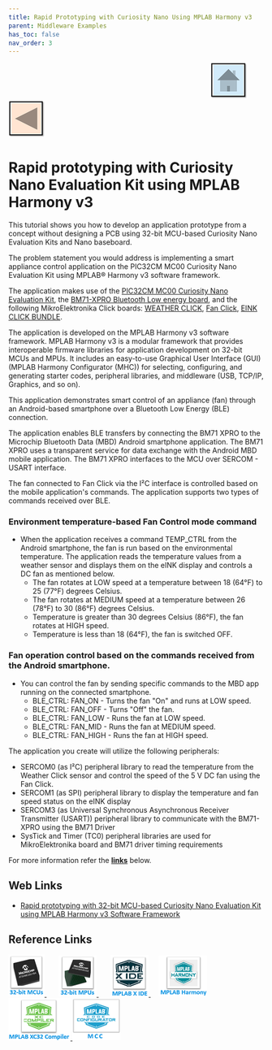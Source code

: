 ```yaml
---
title: Rapid Prototyping with Curiosity Nano Using MPLAB Harmony v3
parent: Middleware Examples
has_toc: false
nav_order: 3
---
```


&nbsp;&nbsp;&nbsp;&nbsp;&nbsp;&nbsp;&nbsp;&nbsp;&nbsp;&nbsp;&nbsp;&nbsp;&nbsp;&nbsp;&nbsp;&nbsp;&nbsp;&nbsp;&nbsp;&nbsp;&nbsp;&nbsp;&nbsp;&nbsp;&nbsp;&nbsp;&nbsp;&nbsp; &nbsp;&nbsp;&nbsp;&nbsp;&nbsp;&nbsp;&nbsp;&nbsp;&nbsp;&nbsp;&nbsp;&nbsp;&nbsp;&nbsp;&nbsp;&nbsp;&nbsp;&nbsp;&nbsp;&nbsp;&nbsp;&nbsp;&nbsp;&nbsp;&nbsp;&nbsp;&nbsp;&nbsp;&nbsp;&nbsp;&nbsp;&nbsp;&nbsp;&nbsp;&nbsp;&nbsp;&nbsp;&nbsp;&nbsp;&nbsp;&nbsp;&nbsp;&nbsp;&nbsp;&nbsp;&nbsp;&nbsp;&nbsp;&nbsp;&nbsp;&nbsp;&nbsp;&nbsp;&nbsp;&nbsp;&nbsp;&nbsp;&nbsp;&nbsp;&nbsp;&nbsp;&nbsp;&nbsp;&nbsp;&nbsp;&nbsp;&nbsp;&nbsp;&nbsp;&nbsp;&nbsp;&nbsp;[<img src="../../r_images/quick_home.png" title="Home">](../../../readme.md) [<img src="../../r_images/quick_back.png"  title="Back">](../readme.md)
# Rapid prototyping with Curiosity Nano Evaluation Kit using MPLAB Harmony v3

This tutorial shows you how to develop an application prototype from a concept without designing a PCB using 32-bit MCU-based Curiosity Nano Evaluation Kits and Nano baseboard.

The problem statement you would address is implementing a smart appliance control application on the PIC32CM MC00 Curiosity Nano Evaluation Kit using MPLAB® Harmony v3 software framework.

The application makes use of the [PIC32CM MC00 Curiosity Nano Evaluation Kit](https://www.microchip.com/en-us/development-tool/EV10N93A), the [BM71-XPRO Bluetooth Low energy board](https://www.microchip.com/en-us/development-tool/DM164146), and the following MikroElektronika Click boards: [WEATHER CLICK](https://www.mikroe.com/weather-click), [Fan Click](https://www.mikroe.com/fan-click), [EINK CLICK BUNDLE](https://www.mikroe.com/eink-click).

The application is developed on the MPLAB Harmony v3 software framework. MPLAB Harmony v3 is a modular framework that provides interoperable firmware libraries for application development on 32-bit MCUs and MPUs. It includes an easy-to-use Graphical User Interface (GUI) (MPLAB Harmony Configurator (MHC)) for selecting, configuring, and generating starter codes, peripheral libraries, and middleware (USB, TCP/IP, Graphics, and so on).

This application demonstrates smart control of an appliance (fan) through an Android-based smartphone over a Bluetooth Low Energy (BLE) connection.

The application enables BLE transfers by connecting the BM71 XPRO to the Microchip Bluetooth Data (MBD) Android smartphone application. The BM71 XPRO uses a transparent service for data exchange with the Android MBD mobile application. The BM71 XPRO interfaces to the MCU over SERCOM - USART interface.

The fan connected to Fan Click via the I²C interface is controlled based on the mobile application's commands. The application supports two types of commands received over BLE.

### Environment temperature-based Fan Control mode command
- When the application receives a command TEMP_CTRL from the Android smartphone, the fan is run based on the environmental temperature. The application reads the temperature values from a weather sensor and displays them on the eINK display and controls a DC fan as mentioned below.
  - The fan rotates at LOW speed at a temperature between 18 (64°F) to 25 (77°F) degrees Celsius.
  - The fan rotates at MEDIUM speed at a temperature between 26 (78°F) to 30 (86°F) degrees Celsius.
  - Temperature is greater than 30 degrees Celsius (86°F), the fan rotates at HIGH speed.
  - Temperature is less than 18 (64°F), the fan is switched OFF.  

### Fan operation control based on the commands received from the Android smartphone.
- You can control the fan by sending specific commands to the MBD app running on the connected smartphone.
  - BLE_CTRL: FAN_ON - Turns the fan "On" and runs at LOW speed.
  - BLE_CTRL: FAN_OFF - Turns "Off" the fan.
  - BLE_CTRL: FAN_LOW - Runs the fan at LOW speed.
  - BLE_CTRL: FAN_MID - Runs the fan at MEDIUM speed.
  - BLE_CTRL: FAN_HIGH - Runs the fan at HIGH speed.


The application you create will utilize the following peripherals:

- SERCOM0 (as I²C) peripheral library to read the temperature from the Weather Click sensor and control the speed of the 5 V DC fan using the Fan Click.
- SERCOM1 (as SPI) peripheral library to display the temperature and fan speed status on the eINK display
- SERCOM3 (as Universal Synchronous Asynchronous Receiver Transmitter (USART)) peripheral library to communicate with the BM71-XPRO using the BM71 Driver
- SysTick and Timer (TC0) peripheral libraries are used for MikroElektronika board and BM71 driver timing requirements

For more information refer the **[links](#Web-Links)** below.

## <a id="Web-Links"> </a>
## Web Links

- <a href="https://microchipdeveloper.com/harmony3:rapid-prototyping-with-32-bit-mcu-based-cnano" target="_blank">Rapid prototyping with 32-bit MCU-based Curiosity Nano Evaluation Kit using MPLAB Harmony v3 Software Framework</a>

## Reference Links
[<a href="https://www.microchip.com/design-centers/32-bit" target="_blank"> <img src="../../r_images/32_bit_mcus.png"> </a>]()  &nbsp; &nbsp; &nbsp; [<a href="https://www.microchip.com/design-centers/32-bit-mpus" target="_blank"> <img src="../../r_images/32_bit_mpus.png"> </a>]()  &nbsp; &nbsp; &nbsp; [<a href="https://www.microchip.com/mplab/mplab-x-ide" target="_blank"> <img src="../../r_images/mplab_x_ide.png"> </a>]()  &nbsp; &nbsp; [<a href="https://www.microchip.com/mplab/mplab-harmony" target="_blank"> <img src="../../r_images/mplab_harmony.png"> </a>]() [<a href="https://www.microchip.com/mplab/compilers" target="_blank"> <img src="../../r_images/mplab_compiler.png"> </a>]() [<a href="https://www.microchip.com/en-us/tools-resources/configure/mplab-code-configurator" target="_blank"> <img src="../../r_images/mcc_harmony.png"> </a>]()  
